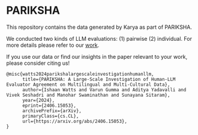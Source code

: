 # PARIKSHA

This repository contains the data generated by Karya as part of PARIKSHA.

We conducted two kinds of LLM evaluations: (1) pairwise (2) individual. For more details please refer to our [work](https://export.arxiv.org/pdf/2406.15053).

If you use our data or find our insights in the paper relevant to your work, please consider citing us!

```
@misc{watts2024parikshalargescaleinvestigationhumanllm,
      title={PARIKSHA: A Large-Scale Investigation of Human-LLM Evaluator Agreement on Multilingual and Multi-Cultural Data}, 
      author={Ishaan Watts and Varun Gumma and Aditya Yadavalli and Vivek Seshadri and Manohar Swaminathan and Sunayana Sitaram},
      year={2024},
      eprint={2406.15053},
      archivePrefix={arXiv},
      primaryClass={cs.CL},
      url={https://arxiv.org/abs/2406.15053}, 
}
```
